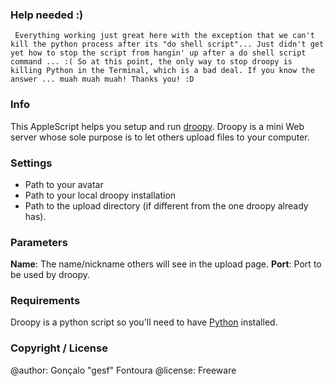 ### Help needed :)

` 
Everything working just great here with the exception that we can't kill the python process after its "do shell script"...
Just didn't get yet how to stop the script from hangin' up after a do shell script command ... :(
So at this point, the only way to stop droopy is killing Python in the Terminal, which is a bad deal.
If you know the answer ... muah muah muah! Thanks you! :D
`

### Info

This AppleScript helps you setup and run [droopy](http://stackp.online.fr/droopy).
Droopy is a mini Web server whose sole purpose is to let others upload files to your computer.

### Settings

- Path to your avatar
- Path to your local droopy installation
- Path to the upload directory (if different from the one droopy already has).

### Parameters

**Name**: The name/nickname others will see in the upload page.
**Port**: Port to be used by droopy.

### Requirements

Droopy is a python script so you'll need to have [Python](http://python.org/) installed.

### Copyright / License

@author: Gonçalo "gesf" Fontoura
@license: Freeware
